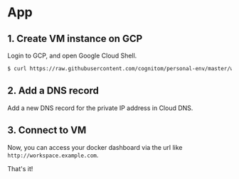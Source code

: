# App

## 1. Create VM instance on GCP

Login to GCP, and open Google Cloud Shell.

```bash
$ curl https://raw.githubusercontent.com/cognitom/personal-env/master/workspace/create.sh | sh
```

## 2. Add a DNS record

Add a new DNS record for the private IP address in Cloud DNS.

## 3. Connect to VM

Now, you can access your docker dashboard via the url like `http://workspace.example.com`.


That's it!
